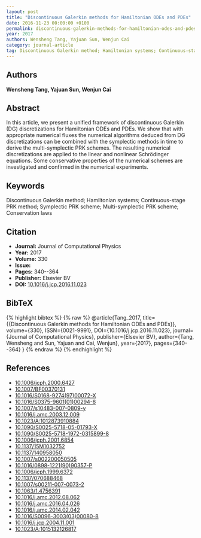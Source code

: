 ```yaml
---
layout: post
title: "Discontinuous Galerkin methods for Hamiltonian ODEs and PDEs"
date: 2016-11-23 00:00:00 +0100
permalink: discontinuous-galerkin-methods-for-hamiltonian-odes-and-pdes
year: 2017
authors: Wensheng Tang, Yajuan Sun, Wenjun Cai
category: journal-article
tag: Discontinuous Galerkin method; Hamiltonian systems; Continuous-stage PRK method; Symplectic PRK scheme; Multi-symplectic PRK scheme; Conservation laws
---
```

 
## Authors
**Wensheng Tang, Yajuan Sun, Wenjun Cai**
 
## Abstract
In this article, we present a unified framework of discontinuous Galerkin (DG) discretizations for Hamiltonian ODEs and PDEs. We show that with appropriate numerical fluxes the numerical algorithms deduced from DG discretizations can be combined with the symplectic methods in time to derive the multi-symplectic PRK schemes. The resulting numerical discretizations are applied to the linear and nonlinear Schrödinger equations. Some conservative properties of the numerical schemes are investigated and confirmed in the numerical experiments.
 
## Keywords
Discontinuous Galerkin method; Hamiltonian systems; Continuous-stage PRK method; Symplectic PRK scheme; Multi-symplectic PRK scheme; Conservation laws
 
## Citation
- **Journal:** Journal of Computational Physics
- **Year:** 2017
- **Volume:** 330
- **Issue:** 
- **Pages:** 340--364
- **Publisher:** Elsevier BV
- **DOI:** [10.1016/j.jcp.2016.11.023](https://doi.org/10.1016/j.jcp.2016.11.023)
 
## BibTeX
{% highlight bibtex %}
{% raw %}
@article{Tang_2017,
  title={{Discontinuous Galerkin methods for Hamiltonian ODEs and PDEs}},
  volume={330},
  ISSN={0021-9991},
  DOI={10.1016/j.jcp.2016.11.023},
  journal={Journal of Computational Physics},
  publisher={Elsevier BV},
  author={Tang, Wensheng and Sun, Yajuan and Cai, Wenjun},
  year={2017},
  pages={340--364}
}
{% endraw %}
{% endhighlight %}
 
## References
- [10.1006/jcph.2000.6427](https://doi.org/10.1006/jcph.2000.6427)
- [10.1007/BF00370131](https://doi.org/10.1007/BF00370131)
- [10.1016/S0168-9274(97)00072-X](https://doi.org/10.1016/S0168-9274(97)00072-X)
- [10.1016/S0375-9601(01)00294-8](https://doi.org/10.1016/S0375-9601(01)00294-8)
- [10.1007/s10483-007-0809-y](https://doi.org/10.1007/s10483-007-0809-y)
- [10.1016/j.amc.2003.12.009](https://doi.org/10.1016/j.amc.2003.12.009)
- [10.1023/A:1012873910884](https://doi.org/10.1023/A:1012873910884)
- [10.1090/S0025-5718-05-01793-X](https://doi.org/10.1090/S0025-5718-05-01793-X)
- [10.1090/S0025-5718-1972-0315899-8](https://doi.org/10.1090/S0025-5718-1972-0315899-8)
- [10.1006/jcph.2001.6854](https://doi.org/10.1006/jcph.2001.6854)
- [10.1137/15M1032752](https://doi.org/10.1137/15M1032752)
- [10.1137/140958050](https://doi.org/10.1137/140958050)
- [10.1007/s002200050505](https://doi.org/10.1007/s002200050505)
- [10.1016/0898-1221(90)90357-P](https://doi.org/10.1016/0898-1221(90)90357-P)
- [10.1006/jcph.1999.6372](https://doi.org/10.1006/jcph.1999.6372)
- [10.1137/070688468](https://doi.org/10.1137/070688468)
- [10.1007/s00211-007-0073-2](https://doi.org/10.1007/s00211-007-0073-2)
- [10.1063/1.4756391](https://doi.org/10.1063/1.4756391)
- [10.1016/j.amc.2012.08.062](https://doi.org/10.1016/j.amc.2012.08.062)
- [10.1016/j.amc.2016.04.026](https://doi.org/10.1016/j.amc.2016.04.026)
- [10.1016/j.amc.2014.02.042](https://doi.org/10.1016/j.amc.2014.02.042)
- [10.1016/S0096-3003(03)00080-8](https://doi.org/10.1016/S0096-3003(03)00080-8)
- [10.1016/j.jcp.2004.11.001](https://doi.org/10.1016/j.jcp.2004.11.001)
- [10.1023/A:1015132126817](https://doi.org/10.1023/A:1015132126817)

